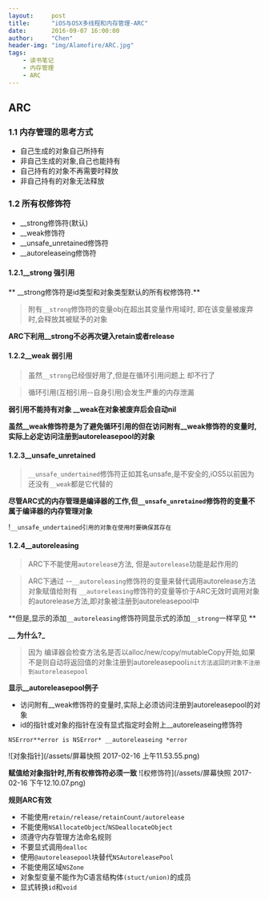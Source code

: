 ```yaml
---
layout:     post
title:      "iOS与OSX多线程和内存管理-ARC"
date:       2016-09-07 16:00:00
author:     "Chen"
header-img: "img/Alamofire/ARC.jpg"
tags:
    - 读书笔记
    - 内存管理
    - ARC
---
```


ARC
-------------

### 1.1 内存管理的思考方式

- 自己生成的对象自己所持有
- 非自己生成的对象,自己也能持有
- 自己持有的对象不再需要时释放
- 非自己持有的对象无法释放

### 1.2 所有权修饰符

-  __strong修饰符(默认)
- __weak修饰符
- __unsafe_unretained修饰符
- __autoreleaseing修饰符

#### 1.2.1__strong 强引用
** __strong修饰符是id类型和对象类型默认的所有权修饰符.**
> 附有`__strong`修饰符的变量obj在超出其变量作用域时, 即在该变量被废弃时,会释放其被赋予的对象

**ARC下利用__strong不必再次键入retain或者release**

#### 1.2.2__weak 弱引用
>虽然`__strong`已经佷好用了,但是在循环引用问题上 却不行了

>循环引用(互相引用--自身引用)会发生严重的内存泄漏

**弱引用不能持有对象 __weak在对象被废弃后会自动nil**

**虽然__weak修饰符是为了避免循环引用的但在访问附有__weak修饰符的变量时,实际上必定访问注册到autoreleasepool的对象**

#### 1.2.3__unsafe_unretained
> `__unsafe_undertained`修饰符正如其名unsafe,是不安全的,iOS5以前因为还没有`__weak`都是它代替的

**尽管ARC式的内存管理是编译器的工作,但`__unsafe_unretained`修饰符的变量不属于编译器的内存管理对象**

!`__unsafe_undertained引用的对象在使用时要确保其存在`

#### 1.2.4__autoreleasing
>ARC下不能使用`autoreleas`e方法, 但是`autorelease`功能是起作用的

>ARC下通过 --`__autoreleasing`修饰符的变量来替代调用autorelease方法对象赋值给附有 `__autoreleasing`修饰符的变量等价于ARC无效时调用对象的autorelease方法,即对象被注册到autoreleasepool中

**但是,显示的添加`__autoreleasing`修饰符同显示式的添加`__strong`一样罕见 **

**__ 为什么?_**

> 因为 编译器会检查方法名是否以alloc/new/copy/mutableCopy开始,如果不是则自动将返回值的对象注册到autoreleasepool`init方法返回的对象不注册到autoreleasepool`

**显示__autoreleasepool例子**
- 访问附有__weak修饰符的变量时,实际上必须访问注册到autoreleasepool的对象
- id的指针或对象的指针在没有显式指定时会附上__autoreleaseing修饰符
```obj
NSError**error is NSError* __autoreleaseing *error
```
![对象指针](/assets/屏幕快照 2017-02-16 上午11.53.55.png)


**赋值给对象指针时,所有权修饰符必须一致**
![权修饰符](/assets/屏幕快照 2017-02-16 下午12.10.07.png)

**规则ARC有效**
- 不能使用`retain/release/retainCount/autorelease`
- 不能使用`NSAllocateObject`/`NSDeallocateObject`
- 须遵守内存管理方法命名规则
- 不要显式调用`dealloc`
- 使用`@autoreleasepool`块替代`NSAutoreleasePool`
- 不能使用区域`NSZone`
-  对象型变量不能作为C语言结构体`(stuct/union)`的成员
- 显式转换`id`和`void`
